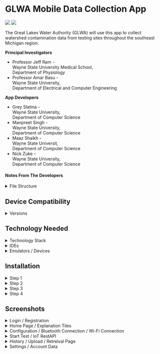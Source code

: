 # GLWA Mobile Data Collection App

<img src="https://glwa.wpenginepowered.com/wp-content/uploads/2018/06/logo-glwa.svg" height=120> <img src="https://github.com/mblabwsu/glwa/assets/56197948/23c91bcf-a5b9-4df1-9209-9f595a8cbe62" height=120>


The Great Lakes Water Authority (GLWA) will use this app to collect watershed contamination data from testing sites throughout the southeast Michigan region. 

**Principal Investigators**
- Professor Jeff Ram -<br />
Wayne State University Medical School,<br />
Department of Physiology
- Professor Amar Basu -<br />
Wayne State University,<br />
Department of Electrical and Computer Engineering

**App Developers**
* Grey Slatina -<br />
Wayne State University,<br />
Department of Computer Science
* Manpreet Singh -<br />
Wayne State University,<br />
Department of Computer Science
* Maaz Shaikh -<br />
Wayne State Universit,<br />
Department of Computer Science
* Nick Zuke -<br />
Wayne State University,<br />
Department of Computer Science

#### Notes From The Developers
<details>
<summary>File Structure</summary>
    
    In our codebase we opted for a specific file structure
    to help with a request for scalability. You'll notice
    a 'feature first' methodology. Meaning we broke the
    features into seperate folders. Therefore the is some
    explaining need for the following folders.

<details>
<summary>Widgets</summary>

    Here is where we stored all built widgets that live
    within a feature. These could be auto generated tile
    cards, app bars, and controllers.


</details>

<details>
<summary>Assets</summary>

    Here we have stored all assests used in the project,
    this is different from the screenshots folder. This
    contains logos and icons used.


</details>

<details>
<summary>Services</summary>

    Since this application connects to an external IoT
    device we needed a place to store this code. Here
    will contain all the Python scripts and servers for
    the IoT device.

</details>

</details>


## Device Compatibility
<details>
<summary>Versions</summary>

- IOS: v11.0
- Android: v8.0 api 26

</details>

## Technology Needed

<details>
<summary>Technology Stack</summary>
<b>Important:</b>

    The application runs with a Flutter framework using
    primarily Dart for its main programming language. When
    installing Flutter, Dart will be installed as well.

- [Flutter](https://docs.flutter.dev/get-started/install)
- [Python](https://www.datacamp.com/blog/how-to-install-python)
- [FirebaseCLI](https://firebase.google.com/docs/cli#install-cli-windows)
- [FirebaseSKD](https://firebase.google.com/docs/flutter/setup?platform=ios)

</details>

<details>
<summary>IDEs</summary>
<b>Important:</b>

    The development team primarily used VScode for everything
    related to this application. Any IDE that supports Flutter,
    Dart, and the required emulators should suffice. But our
    set up instructions will be for VScode.

- [VScode](https://code.visualstudio.com/download)

</details>

<details>
    <summary>Emulators / Devices</summary>
    <br>

    1. Apple Device [Developer Mode]

    2. Android Device [Developer Mode]

    3. IOS Emulator

    4. Android Emulator

</details>

## Installation
<details>
<summary>Step 1</summary>
<b>Important</b>:

    Make sure you have installed all required technologies
    before beginning this step!

<b>Clone the Repository</b> <br />
&ensp;Run this command in your terminal:

    git clone https://github.com/Greysushii/microbial_source_tracking.git

<b>Repository Help</b> <br />
&ensp; - [GitHub](https://docs.github.com/en/repositories/creating-and-managing-repositories/cloning-a-repository)

</details>

<details>
<summary>Step 2</summary>
<b>Being on the correct branch</b><br />
&ensp;Run this commands in your terminal:

    git checkout 'name of branch being targeted'

&ensp;For the most recent version of the application checkout the main branch &ensp;in the repository.

&ensp;The Development branch holds the most recent commits.


</details>

<details>
<summary>Step 3</summary>
<b>Resolving Dependencies</b><br />
&ensp;Run these commands in order to resolve any dependencies issues:

    flutter clean
    flutter pub get     
      
</details>

<details>
<summary>Step 4</summary>
<b>Change Emulators:</b><br />
&ensp;While in VScode:

    1. Windows [control+shift+p]
    2. MacOS   [command+shift+p]

&ensp;This will bring up the search function in VScode<br />
&ensp;Enter the following command:

    flutter: select device
   
&ensp;This will bring up your select device menu.<br />
&ensp;Select from the listed devices.<br />
&ensp;Once a target device is selected, run the application with F5.
    
</details>

## Screenshots

<details>
<summary>Login / Registration</summary>

<img src="Screenshots/Login Page(APP).png" alt="Login" width="180"/>
<img src="Screenshots/Registration Page(APP).png" alt="Register" width="180"/>

</details>

<details>
<summary>Home Page / Explanation Tiles</summary>

<img src="Screenshots/Home Page(APP).png" alt="Home" width="180"/>
<img src="Screenshots/Home Page Tile(APP).png" alt="Tiles" width="180"/>

</details>

<details>
<summary>Configuration / Bluetooth Connection / Wi-Fi Connection </summary>

<img src="Screenshots/Config Page(APP).png" alt="Config" width="180"/>
<img src="Screenshots/Bluetooth Page(APP).png" alt="BLE" width="180"/>
<img src="Screenshots/Wifi Page(APP).png" alt="Wifi" width="180"/>

</details>

<details>
<summary>Start Test / IoT RestAPI </summary>

<img src="Screenshots/Start Test(APP).png" alt="Start" width="180"/>
<img src="Screenshots/Pi DataPipe(APP).png" alt="Pi" width="720" height="400"/>

</details>

<details>
<summary>History / Upload / Retreival Page</summary>

<img src="Screenshots/History Page(APP).png" alt="History" width="180"/>
<img src="Screenshots/Upload Popup(APP).png" alt="Upload" width="180"/>
<img src="Screenshots/Results Page(APP).png" alt="Results" width="180"/>

</details>

<details>
<summary>Settings / Account Data</summary>

<img src="Screenshots/Settings Page(APP).png" alt="Settings" width="180"/>
<img src="Screenshots/Account Settings(APP).png" alt="Account" width="180"/>


</details>


